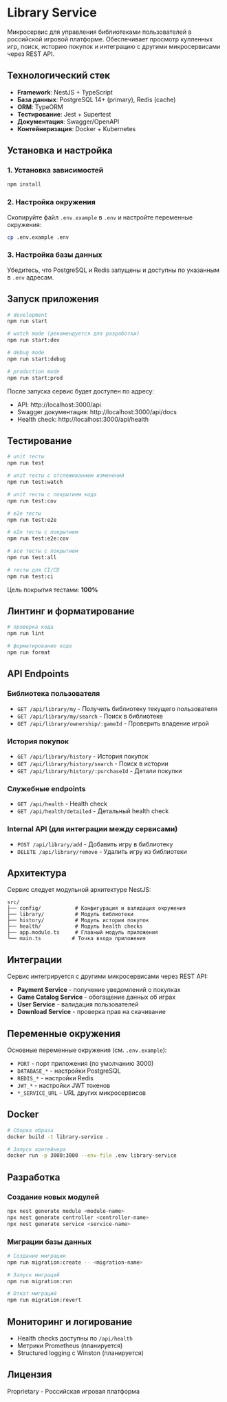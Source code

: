 # Library Service

Микросервис для управления библиотеками пользователей в российской игровой платформе. Обеспечивает просмотр купленных игр, поиск, историю покупок и интеграцию с другими микросервисами через REST API.

## Технологический стек

- **Framework**: NestJS + TypeScript
- **База данных**: PostgreSQL 14+ (primary), Redis (cache)
- **ORM**: TypeORM
- **Тестирование**: Jest + Supertest
- **Документация**: Swagger/OpenAPI
- **Контейнеризация**: Docker + Kubernetes

## Установка и настройка

### 1. Установка зависимостей

```bash
npm install
```

### 2. Настройка окружения

Скопируйте файл `.env.example` в `.env` и настройте переменные окружения:

```bash
cp .env.example .env
```

### 3. Настройка базы данных

Убедитесь, что PostgreSQL и Redis запущены и доступны по указанным в `.env` адресам.

## Запуск приложения

```bash
# development
npm run start

# watch mode (рекомендуется для разработки)
npm run start:dev

# debug mode
npm run start:debug

# production mode
npm run start:prod
```

После запуска сервис будет доступен по адресу:
- API: http://localhost:3000/api
- Swagger документация: http://localhost:3000/api/docs
- Health check: http://localhost:3000/api/health

## Тестирование

```bash
# unit тесты
npm run test

# unit тесты с отслеживанием изменений
npm run test:watch

# unit тесты с покрытием кода
npm run test:cov

# e2e тесты
npm run test:e2e

# e2e тесты с покрытием
npm run test:e2e:cov

# все тесты с покрытием
npm run test:all

# тесты для CI/CD
npm run test:ci
```

Цель покрытия тестами: **100%**

## Линтинг и форматирование

```bash
# проверка кода
npm run lint

# форматирование кода
npm run format
```

## API Endpoints

### Библиотека пользователя
- `GET /api/library/my` - Получить библиотеку текущего пользователя
- `GET /api/library/my/search` - Поиск в библиотеке
- `GET /api/library/ownership/:gameId` - Проверить владение игрой

### История покупок
- `GET /api/library/history` - История покупок
- `GET /api/library/history/search` - Поиск в истории
- `GET /api/library/history/:purchaseId` - Детали покупки

### Служебные endpoints
- `GET /api/health` - Health check
- `GET /api/health/detailed` - Детальный health check

### Internal API (для интеграции между сервисами)
- `POST /api/library/add` - Добавить игру в библиотеку
- `DELETE /api/library/remove` - Удалить игру из библиотеки

## Архитектура

Сервис следует модульной архитектуре NestJS:

```
src/
├── config/           # Конфигурация и валидация окружения
├── library/          # Модуль библиотеки
├── history/          # Модуль истории покупок
├── health/           # Модуль health checks
├── app.module.ts     # Главный модуль приложения
└── main.ts          # Точка входа приложения
```

## Интеграции

Сервис интегрируется с другими микросервисами через REST API:

- **Payment Service** - получение уведомлений о покупках
- **Game Catalog Service** - обогащение данных об играх
- **User Service** - валидация пользователей
- **Download Service** - проверка прав на скачивание

## Переменные окружения

Основные переменные окружения (см. `.env.example`):

- `PORT` - порт приложения (по умолчанию 3000)
- `DATABASE_*` - настройки PostgreSQL
- `REDIS_*` - настройки Redis
- `JWT_*` - настройки JWT токенов
- `*_SERVICE_URL` - URL других микросервисов

## Docker

```bash
# Сборка образа
docker build -t library-service .

# Запуск контейнера
docker run -p 3000:3000 --env-file .env library-service
```

## Разработка

### Создание новых модулей

```bash
npx nest generate module <module-name>
npx nest generate controller <controller-name>
npx nest generate service <service-name>
```

### Миграции базы данных

```bash
# Создание миграции
npm run migration:create -- <migration-name>

# Запуск миграций
npm run migration:run

# Откат миграций
npm run migration:revert
```

## Мониторинг и логирование

- Health checks доступны по `/api/health`
- Метрики Prometheus (планируется)
- Structured logging с Winston (планируется)

## Лицензия

Proprietary - Российская игровая платформа